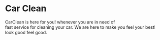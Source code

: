 # Car Clean

CarClean is here for you! whenever you are in need of<br>
fast service for cleaning your car. We are here to make you
feel your best! look good feel good.

